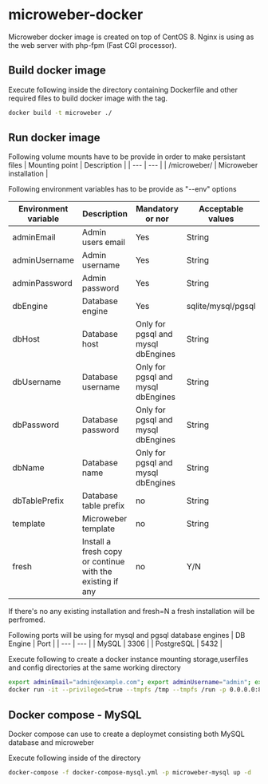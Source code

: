 # microweber-docker #

Microweber docker image is created on top of CentOS 8.
Nginx is using as the web server with php-fpm (Fast CGI processor).

## Build docker image ##
Execute following inside the directory containing Dockerfile and other required files to build docker image with the tag.
```bash   
docker build -t microweber ./
```

## Run docker image ## 

Following volume mounts have to be provide in order to make persistant files
| Mounting point | Description |
| --- | --- |
| /microweber/ | Microweber installation |


Following environment variables has to be provide as "--env" options

| Environment variable | Description | Mandatory or nor | Acceptable values |
| --- | --- | --- | --- |
| adminEmail | Admin users email | Yes | String |
| adminUsername | Admin username | Yes | String |
| adminPassword | Admin password | Yes | String |
| dbEngine | Database engine | Yes | sqlite/mysql/pgsql |
| dbHost | Database host | Only for pgsql and mysql dbEngines | String |
| dbUsername | Database username | Only for pgsql and mysql dbEngines | String |
| dbPassword | Database password | Only for pgsql and mysql dbEngines | String |
| dbName | Database name | Only for pgsql and mysql dbEngines | String |
| dbTablePrefix | Database table prefix | no | String |
| template | Microweber template | no | String |
| fresh | Install a fresh copy or continue with the existing if any | no | Y/N |


If there's no any existing installation and fresh=N a fresh installation will be perfromed.


Following ports will be using for mysql and pgsql database engines
| DB Engine | Port |
| --- | --- |
| MySQL | 3306 |
| PostgreSQL | 5432 |


Execute following to create a docker instance mounting storage,userfiles and config directories at the same working directory

```bash   
export adminEmail="admin@example.com"; export adminUsername="admin"; export adminPassword="abc@123"; export dbEngine="sqlite";
docker run -it --privileged=true --tmpfs /tmp --tmpfs /run -p 0.0.0.0:80:80  -v $(pwd)/microweber:/microweber/ --env adminEmail --env adminUsername --env adminPassword --env dbEngine microweber
```

## Docker compose - MySQL ##
Docker compose can use to create a deploymet consisting both MySQL database and microweber

Execute following inside of the directory
```bash 
docker-compose -f docker-compose-mysql.yml -p microweber-mysql up -d
```
